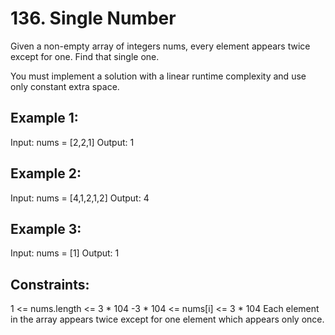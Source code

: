 # 136. Single Number

Given a non-empty array of integers nums, every element appears twice except for one. Find that single one.

You must implement a solution with a linear runtime complexity and use only constant extra space.


## Example 1:

Input: nums = [2,2,1]
Output: 1

## Example 2:

Input: nums = [4,1,2,1,2]
Output: 4

## Example 3:

Input: nums = [1]
Output: 1
 

## Constraints:

1 <= nums.length <= 3 * 104
-3 * 104 <= nums[i] <= 3 * 104
Each element in the array appears twice except for one element which appears only once.
